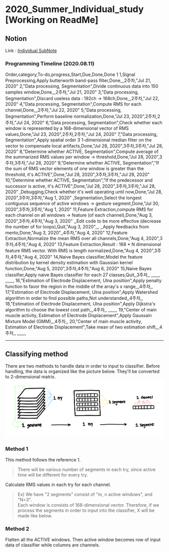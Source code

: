 # 2020_Summer_Individual_study [Working on ReadMe]

## Notion
Link : [Individual SubNote](https://www.notion.so/SubNote-c44b5edc2bce4f158651a44a88177dc6)
### Programming Timeline (2020.08.11)

Order,category,To-do,progress,Start,Due,Done,Done 1
1,Signal Preprocessing,Apply butterworth band-pass filter,Done,,,2주차,"Jul 21, 2020"
2,"Data processing, Segmentation",Divide continuous data into 150 samples window,Done,,,2주차,"Jul 21, 2020"
3,"Data processing, Segmentation",Discard useless data : 192ch → 168ch,Done,,,2주차,"Jul 22, 2020"
4,"Data processing, Segmentation",Compute RMS for each channel,Done,,,2주차,"Jul 22, 2020"
5,"Data processing, Segmentation",Perform baseline normalization,Done,"Jul 23, 2020",2주차,2주차,"Jul 24, 2020"
6,"Data processing, Segmentation",Check whether each window is represented by a 168-dimensional vector of RMS values,Done,"Jul 23, 2020",2주차,2주차,"Jul 24, 2020"
7,"Data processing, Segmentation",Apply spatial order 3 1-dimensional median filter on the vector to compensate local artifacts,Done,"Jul 28, 2020",3주차,3주차,"Jul 28, 2020"
8,"Determine whether ACTIVE, Segmentation",Compute average of the summarized RMS values per window → threshold,Done,"Jul 28, 2020",3주차,3주차,"Jul 28, 2020"
9,"Determine whether ACTIVE, Segmentation","If the sum of RMS vector elements of one window is greater than the threshold, it's ACTIVE",Done,"Jul 28, 2020",3주차,3주차,"Jul 28, 2020"
10,"Determine whether ACTIVE, Segmentation","If the predecessor and successor is active, it's ACTIVE",Done,"Jul 28, 2020",3주차,3주차,"Jul 28, 2020"
,Debugging,Check whether it's well operating until now,Done,"Jul 28, 2020",3주차,3주차,"Aug 1, 2020"
,Segmentation,Select the longest contiguous sequence of active windows → gesture segment,Done,"Jul 30, 2020",3주차,3주차,"Aug 1, 2020"
11,Feature Extraction,compute RMS for each channel on all windows → feature (of each channel),Done,"Aug 3, 2020",3주차,4주차,"Aug 3, 2020"
,,Edit code to be more effective (decrease the number of for loops),Quit,"Aug 3, 2020",,,
,,Apply feedbacks from mento,Done,"Aug 3, 2020",,4주차,"Aug 4, 2020"
12,Feature Extraction,Normalize the mean RMS over all channels,Done,"Aug 4, 2020",3주차,4주차,"Aug 4, 2020"
13,Feature Extraction,Result : 168 * N dimensional feature RMS vector. With RMS is length normalized,Done,"Aug 4, 2020",3주차,4주차,"Aug 4, 2020"
14,Naive Bayes classifier,Model the feature distribution by kernel density estimation with Gaussian kernel function,Done,"Aug 5, 2020",3주차,4주차,"Aug 6, 2020"
15,Naive Bayes classifier,Apply naive Bayes classifier for each 27 classes,Quit,,3주차,,
,,,,,,,
,,,,,,,
16,"Estimation of Electrode Displacement, Ulna position",Apply penalty function to favor the region in the middle of the array's x range,,,4주차,,
17,"Estimation of Electrode Displacement, Ulna position",Apply Watershed algorithm in order to find possible paths,Not understanded,,4주차,,
18,"Estimation of Electrode Displacement, Ulna position",Apply Dijkstra's algorithm to choose the lowest cost path,,,4주차,,
,,,,,,,
19,"Center of main muscle activity, Estimation of Electrode Displacement",Apply Gaussain Mixture Model (GMM),,,4주차,,
20,"Center of main muscle activity, Estimation of Electrode Displacement",Take mean of two estimation shift,,,4주차,,
,,,,,,,

- - -

## Classifying method
  There are two methods to handle data in order to input to classifier. Before handling, the data is organized like the picture below. They'll be converted to 2-dimensional matrix.
![Before](/pictures/illust-data_structure.png)

### Method 1
This method follows the reference 1.
> There will be various number of segments in each try, since active time will be different for every try. 

Calculate RMS values in each try for each channel. 
> Ex) We have "2 segments" consist of "m, n active windows", and "N=3".    
> Each window is consists of 168-dimensional vector. Therefore, if we process the segments in order to input into the classifier, X will be made like below.   
   
### Method 2
Flatten all the ACTIVE windows. Then active window becomes row of input data of classifier while columns are channels.

